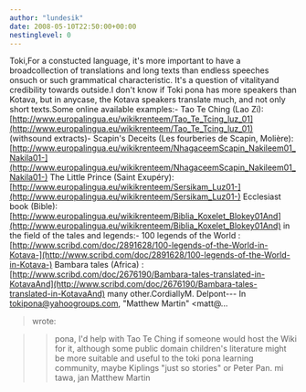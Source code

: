 ```yaml
---
author: "lundesik"
date: 2008-05-10T22:50:00+00:00
nestinglevel: 0
---
```

Toki,For a constucted language, it's more important to have a broadcollection of translations and long texts than endless speeches onsuch or such grammatical characteristic. It's a question of vitalityand credibility towards outside.I don't know if Toki pona has more speakers than Kotava, but in anycase, the Kotava speakers translate much, and not only short texts.Some online available examples:- Tao Te Ching (Lao Zi):[http://www.europalingua.eu/wikikrenteem/Tao_Te_Tcing_luz_01](http://www.europalingua.eu/wikikrenteem/Tao_Te_Tcing_luz_01) (withsound extracts)- Scapin's Deceits (Les fourberies de Scapin, Molière):[http://www.europalingua.eu/wikikrenteem/NhagaceemScapin_Nakileem01_Nakila01-](http://www.europalingua.eu/wikikrenteem/NhagaceemScapin_Nakileem01_Nakila01-) The Little Prince (Saint Exupéry):[http://www.europalingua.eu/wikikrenteem/Sersikam_Luz01-](http://www.europalingua.eu/wikikrenteem/Sersikam_Luz01-) Ecclesiast book (Bible):[http://www.europalingua.eu/wikikrenteem/Biblia_Koxelet_Blokey01And](http://www.europalingua.eu/wikikrenteem/Biblia_Koxelet_Blokey01And) in the field of the tales and legends:- 100 legends of the World :[http://www.scribd.com/doc/2891628/100-legends-of-the-World-in-Kotava-](http://www.scribd.com/doc/2891628/100-legends-of-the-World-in-Kotava-) Bambara tales (Africa) :[http://www.scribd.com/doc/2676190/Bambara-tales-translated-in-KotavaAnd](http://www.scribd.com/doc/2676190/Bambara-tales-translated-in-KotavaAnd) many other.CordiallyM. Delpont---
 In [tokipona@yahoogroups.com](mailto://tokipona@yahoogroups.com), "Matthew Martin" <matt@...
> wrote:

>> pona,
>> I'd help with Tao Te Ching if someone would host the Wiki for it,
> although some public domain children's literature might be more
> suitable and useful to the toki pona learning community, maybe
> Kiplings "just so stories" or Peter Pan.
>> mi tawa,
>> jan Matthew Martin